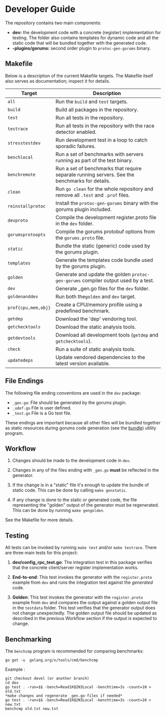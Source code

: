 # Developer Guide

The repository contains two main components:

- **dev:** the development code with a concrete (register) implementation for
  testing. The folder also contains templates for dynamic code and all the
  static code that will be bundled together with the generated code.
- **-plugins/gorums:** second order plugin to ```protoc-gen-gorums```
  binary.

## Makefile

Below is a description of the current Makefile targets.
The Makefile itself also serves as documentation; inspect it for details.

| Target | Description |
|--------|-------------|
| `all` | Run the `build` and `test` targets. |
| `build` | Build all packages in the repository. |
| `test` | Run all tests in the repository. |
| `testrace` | Run all tests in the repository with the race detector enabled. |
| `stresstestdev` | Run development test in a loop to catch sporadic failures. |
| `benchlocal` | Run a set of benchmarks with servers running as part of the test binary. |
| `benchremote` | Run a set of benchmarks that require separate running servers. See the benchmarks for details. |
| `clean` | Run `go clean` for the whole repository and remove all `.test` and `.prof` files. |
| `reinstallprotoc` | Install the `protoc-gen-gorums` binary with the gorums plugin included. |
| `devproto` | Compile the development register.proto file in the `dev` folder. |
| `gorumsprotoopts` | Compile the gorums protobuf options from the `gorums.proto` file. |
| `static` | Bundle the static (generic) code used by the gorums plugin. |
| `templates` | Generate the templates code bundle used by the gorums plugin. |
| `golden` | Generate and update the golden `protoc-gen-gorums` compiler output used by a test. |
| `dev` | Generate _gen.go files for the `dev` folder. |
| `goldenanddev` | Run both the`golden` and `dev` target. |
| `prof{cpu,mem,obj}` | Create a CPU/memory profile using a predefined benchmark. |
| `getdep` | Download the 'dep' vendoring tool. |
| `getchecktools` | Download the static analysis tools. |
| `getdevtools` | Download all development tools (`getdep` and `getchecktools`). |
| `check` | Run a suite of static analysis tools. |
| `updatedeps` | Update vendored dependencies to the latest version available. |

## File Endings

The following file ending conventions are used in the ```dev``` package:

- ```_gen.go```: File should be generated by the gorums plugin.
- ```_udef.go``` File is user defined.
- ```_test.go``` File is a Go test file.

These endings are important because all other files will be bundled together as
static resources during gorums code generation (see the
[bundle](https://github.com/relab/gorums/tree/master/cmd/bundle)) utility
program.

## Workflow

1. Changes should be made to the development code in ```dev```.

1. Changes in any of the files ending with ```_gen.go``` **must** be reflected
   in the generator.

1. If the change is in a "static" file it's enough to update the bundle of
   static code. This can be done by calling ```make genstatic```.

1. If any change is done to the static or generated code, the file representing
   the "golden" output of the generator must be regenerated. This can be done
   by running ```make gengolden```.

See the Makefile for more details.

## Testing

All tests can be invoked by running ```make test``` and/or ```make testrace```.
There are three main tests for this project:

1. **dev/config_rpc_test.go**: The integration test in this package
   verifies that the concrete client/server register implementation works.

1. **End-to-end**: This test invokes the generator with the ```register.proto```
   example from ```dev``` and runs the integration test against the
   *generated* code.

1. **Golden**: This test invokes the generator with the ```register.proto```
   example from ```dev``` and compares the output against a golden output
   file in the ```testdata``` folder. This test verifies that the generator
   output does not change unexpectedly.  The golden output file should be
   updated as described in the previous Workflow section if the output *is*
   expected to change.

## Benchmarking

The ```benchcmp``` program is recommended for comparing benchmarks:

```shell
go get -u  golang.org/x/tools/cmd/benchcmp
```

Example :

```shell
git checkout devel (or another branch)
cd dev
go test . -run=$$ -bench=Read1KQ2N3Local -benchtime=3s -count=10 > old.txt
*make changes and regenerate _gen.go-files if needed*
go test . -run=$$ -bench=Read1KQ2N3Local -benchtime=3s -count=10 > new.txt
benchcmp old.txt new.txt
```
